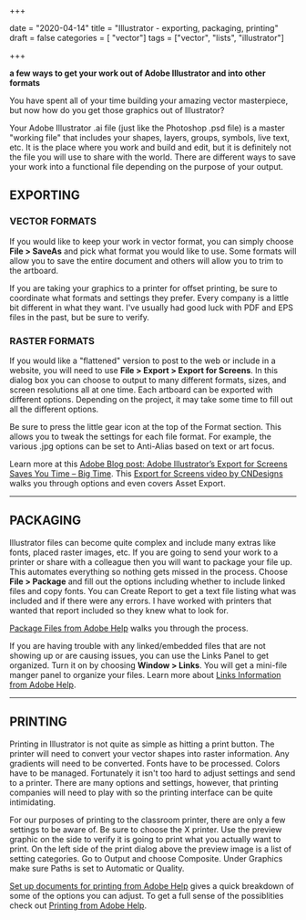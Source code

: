 +++

date = "2020-04-14"
title = "Illustrator - exporting, packaging, printing"
draft = false
categories = [ "vector"]
tags = ["vector", "lists", "illustrator"]

+++

**a few ways to get your work out of Adobe Illustrator and into other formats**

<!--more-->


You have spent all of your time building your amazing vector masterpiece, but now how do you get those graphics out of Illustrator?  


Your Adobe Illustrator .ai file (just like the Photoshop .psd file) is a master "working file" that includes your shapes, layers, groups, symbols, live text, etc. It is the place where you work and build and edit, but it is definitely not the file you will use to share with the world. There are different ways to save your work into a functional file depending on the purpose of your output. 



## EXPORTING



### VECTOR FORMATS

If you would like to keep your work in vector format, you can simply choose **File > SaveAs** and pick what format you would like to use. Some formats will allow you to save the entire document and others will allow you to trim to the artboard. 



If you are taking your graphics to a printer for offset printing, be sure to coordinate what formats and settings they prefer. Every company is a little bit different in what they want. I've usually had good luck with PDF and EPS files in the past, but be sure to verify. 



### RASTER FORMATS

If you would like a "flattened" version to post to the web or include in a website, you will need to use **File > Export > Export for Screens**. In this dialog box you can choose to output to many different formats, sizes, and screen resolutions all at one time. Each artboard can be exported with different options. Depending on the project, it may take some time to fill out all the different options. 



Be sure to press the little gear icon at the top of the Format section. This allows you to tweak the settings for each file format. For example, the various .jpg options can be set to Anti-Alias based on text or art focus. 



Learn more at this [Adobe Blog post: Adobe Illustrator’s Export for Screens Saves You Time – Big Time](https://theblog.adobe.com/adobe-illustrators-export-for-screens-saves-you-time-big-time/). This [Export for Screens video by CNDesigns](https://youtu.be/QHEDO9RUW-s) walks you through options and even covers Asset Export. 



---



## PACKAGING



Illustrator files can become quite complex and include many extras like fonts, placed raster images, etc. If you are going to send your work to a printer or share with a colleague then you will want to package your file up. This automates everything so nothing gets missed in the process. Choose **File > Package** and fill out the options including whether to include linked files and copy fonts. You can Create Report to get a text file listing what was included and if there were any errors. I have worked with printers that wanted that report included so they knew what to look for. 



[Package Files from Adobe Help](https://helpx.adobe.com/illustrator/using/package-files.html) walks you through the process. 



If you are having trouble with any linked/embedded files that are not showing up or are causing issues, you can use the Links Panel to get organized. Turn it on by choosing **Window > Links**. You will get a mini-file manger panel to organize your files. Learn more about [Links Information from Adobe Help](https://helpx.adobe.com/illustrator/using/links-info.html).



---



## PRINTING



Printing in Illustrator is not quite as simple as hitting a print button. The printer will need to convert your vector shapes into raster information. Any gradients will need to be converted. Fonts have to be processed. Colors have to be managed. Fortunately it isn't too hard to adjust settings and send to a printer. There are many options and settings, however, that printing companies will need to play with so the printing interface can be quite intimidating. 



For our purposes of printing to the classroom printer, there are only a few settings to be aware of. Be sure to choose the X printer. Use the preview graphic on the side to verify it is going to print what you actually want to print. On the left side of the print dialog above the preview image is a list of setting categories. Go to Output and choose Composite. Under Graphics make sure Paths is set to Automatic or Quality. 



[Set up documents for printing from Adobe Help](https://helpx.adobe.com/illustrator/using/setting-documents-printing.html) gives a quick breakdown of some of the options you can adjust. To get a full sense of the possiblities check out [Printing from Adobe Help](https://helpx.adobe.com/illustrator/using/printing.html).

